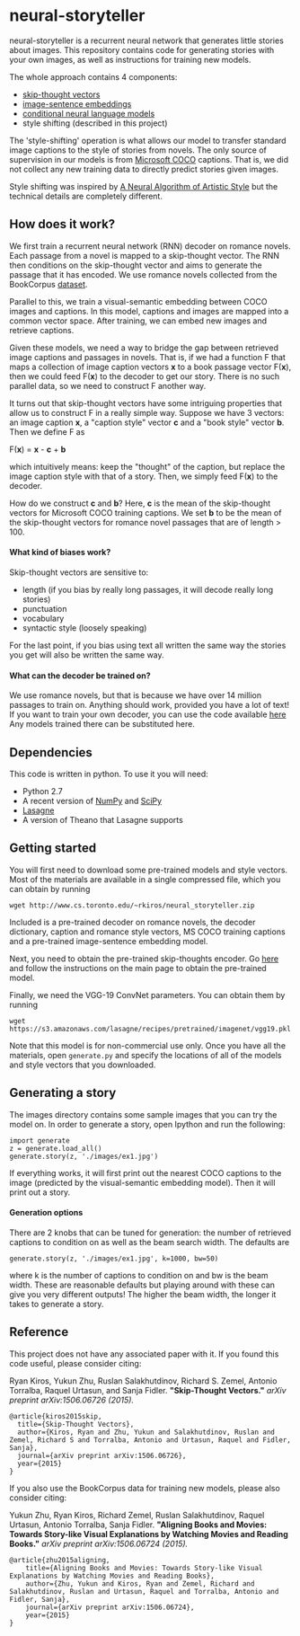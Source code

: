 # neural-storyteller

neural-storyteller is a recurrent neural network that generates little stories about images. This repository contains code for generating stories with your own images, as well as instructions for training new models.

The whole approach contains 4 components:
* [skip-thought vectors](https://github.com/ryankiros/skip-thoughts)
* [image-sentence embeddings](https://github.com/ryankiros/visual-semantic-embedding)
* [conditional neural language models](https://github.com/ryankiros/skip-thoughts/tree/master/decoding)
* style shifting (described in this project)

The 'style-shifting' operation is what allows our model to transfer standard image captions to the style of stories from novels. The only source of supervision in our models is from [Microsoft COCO](http://mscoco.org/) captions. That is, we did not collect any new training data to directly predict stories given images.

Style shifting was inspired by [A Neural Algorithm of Artistic Style](http://arxiv.org/abs/1508.06576) but the technical details are completely different.

## How does it work?

We first train a recurrent neural network (RNN) decoder on romance novels. Each passage from a novel is mapped to a skip-thought vector. The RNN then conditions on the skip-thought vector and aims to generate the passage that it has encoded. We use romance novels collected from the BookCorpus [dataset](http://www.cs.toronto.edu/~mbweb/).

Parallel to this, we train a visual-semantic embedding between COCO images and captions. In this model, captions and images are mapped into a common vector space. After training, we can embed new images and retrieve captions.

Given these models, we need a way to bridge the gap between retrieved image captions and passages in novels. That is, if we had a function F that maps a collection of image caption vectors **x** to a book passage vector F(**x**), then we could feed F(**x**) to the decoder to get our story. There is no such parallel data, so we need to construct F another way.

It turns out that skip-thought vectors have some intriguing properties that allow us to construct F in a really simple way. Suppose we have 3 vectors: an image caption **x**, a "caption style" vector **c** and a "book style" vector **b**. Then we define F as

F(**x**) = **x** - **c** + **b**

which intuitively means: keep the "thought" of the caption, but replace the image caption style with that of a story. Then, we simply feed F(**x**) to the decoder.

How do we construct **c** and **b**? Here, **c** is the mean of the skip-thought vectors for Microsoft COCO training captions. We set **b** to be the mean of the skip-thought vectors for romance novel passages that are of length > 100.

#### What kind of biases work?

Skip-thought vectors are sensitive to:

- length (if you bias by really long passages, it will decode really long stories)
- punctuation
- vocabulary
- syntactic style (loosely speaking)

For the last point, if you bias using text all written the same way the stories you get will also be written the same way.

#### What can the decoder be trained on?

We use romance novels, but that is because we have over 14 million passages to train on. Anything should work, provided you have a lot of text! If you want to train your own decoder, you can use the code available [here](https://github.com/ryankiros/skip-thoughts/tree/master/decoding) Any models trained there can be substituted here.

## Dependencies

This code is written in python. To use it you will need:

* Python 2.7
* A recent version of [NumPy](http://www.numpy.org/) and [SciPy](http://www.scipy.org/)
* [Lasagne](https://github.com/Lasagne/Lasagne)
* A version of Theano that Lasagne supports

## Getting started

You will first need to download some pre-trained models and style vectors. Most of the materials are available in a single compressed file, which you can obtain by running

    wget http://www.cs.toronto.edu/~rkiros/neural_storyteller.zip
    
Included is a pre-trained decoder on romance novels, the decoder dictionary, caption and romance style vectors, MS COCO training captions and a pre-trained image-sentence embedding model.

Next, you need to obtain the pre-trained skip-thoughts encoder. Go [here](https://github.com/ryankiros/skip-thoughts) and follow the instructions on the main page to obtain the pre-trained model.

Finally, we need the VGG-19 ConvNet parameters. You can obtain them by running

    wget https://s3.amazonaws.com/lasagne/recipes/pretrained/imagenet/vgg19.pkl

Note that this model is for non-commercial use only. Once you have all the materials, open `generate.py` and specify the locations of all of the models and style vectors that you downloaded.

## Generating a story

The images directory contains some sample images that you can try the model on. In order to generate a story, open Ipython and run the following:

    import generate
    z = generate.load_all()
    generate.story(z, './images/ex1.jpg')

If everything works, it will first print out the nearest COCO captions to the image (predicted by the visual-semantic embedding model). Then it will print out a story.

#### Generation options

There are 2 knobs that can be tuned for generation: the number of retrieved captions to condition on as well as the beam search width. The defaults are

    generate.story(z, './images/ex1.jpg', k=1000, bw=50)

where k is the number of captions to condition on and bw is the beam width. These are reasonable defaults but playing around with these can give you very different outputs! The higher the beam width, the longer it takes to generate a story.

## Reference

This project does not have any associated paper with it. If you found this code useful, please consider citing:

Ryan Kiros, Yukun Zhu, Ruslan Salakhutdinov, Richard S. Zemel, Antonio Torralba, Raquel Urtasun, and Sanja Fidler. **"Skip-Thought Vectors."** *arXiv preprint arXiv:1506.06726 (2015).*

    @article{kiros2015skip,
      title={Skip-Thought Vectors},
      author={Kiros, Ryan and Zhu, Yukun and Salakhutdinov, Ruslan and Zemel, Richard S and Torralba, Antonio and Urtasun, Raquel and Fidler, Sanja},
      journal={arXiv preprint arXiv:1506.06726},
      year={2015}
    }
    
If you also use the BookCorpus data for training new models, please also consider citing:

Yukun Zhu, Ryan Kiros, Richard Zemel, Ruslan Salakhutdinov, Raquel Urtasun, Antonio Torralba, Sanja Fidler.
**"Aligning Books and Movies: Towards Story-like Visual Explanations by Watching Movies and Reading Books."** *arXiv preprint arXiv:1506.06724 (2015).*

    @article{zhu2015aligning,
        title={Aligning Books and Movies: Towards Story-like Visual Explanations by Watching Movies and Reading Books},
        author={Zhu, Yukun and Kiros, Ryan and Zemel, Richard and Salakhutdinov, Ruslan and Urtasun, Raquel and Torralba, Antonio and Fidler, Sanja},
        journal={arXiv preprint arXiv:1506.06724},
        year={2015}
    }

